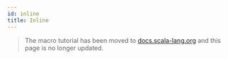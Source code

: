 ```yaml
---
id: inline
title: Inline
---
```

> The macro tutorial has been moved to [docs.scala-lang.org][scala-lang] and this page is no longer updated.

[scala-lang]: https://docs.scala-lang.org/scala3/guides/macros/
